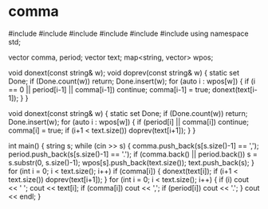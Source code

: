 # comma

#include <algorithm>
#include <iostream>
#include <map>
#include <set>
#include <string>
#include <vector>
using namespace std;

vector<bool> comma, period;
vector<string> text;
map<string, vector<int>> wpos;

void donext(const string& w);
void doprev(const string& w) {
  static set<string> Done;
  if (Done.count(w)) return;
  Done.insert(w);
  for (auto i : wpos[w]) {
    if (i == 0 || period[i-1] || comma[i-1]) continue;
    comma[i-1] = true;
    donext(text[i-1]);
  }
}

void donext(const string& w) {
  static set<string> Done;
  if (Done.count(w)) return;
  Done.insert(w);
  for (auto i : wpos[w]) {
    if (period[i] || comma[i]) continue;
    comma[i] = true;
    if (i+1 < text.size()) doprev(text[i+1]);
  }
}

int main() {
  string s;
  while (cin >> s) {
    comma.push_back(s[s.size()-1] == ',');
    period.push_back(s[s.size()-1] == '.');
    if (comma.back() || period.back()) s = s.substr(0, s.size()-1);
    wpos[s].push_back(text.size());
    text.push_back(s);
  }
  for (int i = 0; i < text.size(); i++) if (comma[i]) {
    donext(text[i]);
    if (i+1 < text.size()) doprev(text[i+1]);
  }
  for (int i = 0; i < text.size(); i++) {
    if (i) cout << ' ';
    cout << text[i];
    if (comma[i]) cout << ',';
    if (period[i]) cout << '.';
  }
  cout << endl;
}
